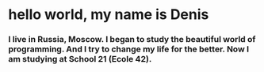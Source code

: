 
# hello world, my name is Denis

### I live in Russia, Moscow. I began to study the beautiful world of programming. And I try to change my life for the better. Now I am studying at School 21 (Ecole 42).
